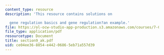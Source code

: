 ```yaml
---
content_type: resource
description: 'This resource contains solutions on

  gene regulation basics and gene regulation?an example.'
file: https://ol-ocw-studio-app-production.s3.amazonaws.com/courses/7-014-introductory-biology-spring-2005/ce04ee368854e44206865eb71a557d39_section9_ak.pdf
file_type: application/pdf
resourcetype: Document
title: section9_ak.pdf
uid: ce04ee36-8854-e442-0686-5eb71a557d39
---
```

